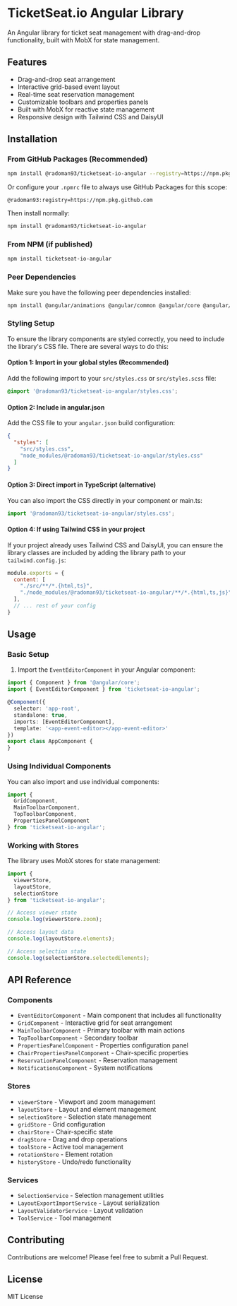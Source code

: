 # TicketSeat.io Angular Library

An Angular library for ticket seat management with drag-and-drop functionality, built with MobX for state management.

## Features

- Drag-and-drop seat arrangement
- Interactive grid-based event layout
- Real-time seat reservation management
- Customizable toolbars and properties panels
- Built with MobX for reactive state management
- Responsive design with Tailwind CSS and DaisyUI

## Installation

### From GitHub Packages (Recommended)

```bash
npm install @radoman93/ticketseat-io-angular --registry=https://npm.pkg.github.com
```

Or configure your `.npmrc` file to always use GitHub Packages for this scope:

```
@radoman93:registry=https://npm.pkg.github.com
```

Then install normally:

```bash
npm install @radoman93/ticketseat-io-angular
```

### From NPM (if published)

```bash
npm install ticketseat-io-angular
```

### Peer Dependencies

Make sure you have the following peer dependencies installed:

```bash
npm install @angular/animations @angular/common @angular/core @angular/forms @angular/platform-browser @angular/platform-browser-dynamic @angular/router mobx mobx-angular
```

### Styling Setup

To ensure the library components are styled correctly, you need to include the library's CSS file. There are several ways to do this:

#### Option 1: Import in your global styles (Recommended)

Add the following import to your `src/styles.css` or `src/styles.scss` file:

```css
@import '@radoman93/ticketseat-io-angular/styles.css';
```

#### Option 2: Include in angular.json

Add the CSS file to your `angular.json` build configuration:

```json
{
  "styles": [
    "src/styles.css",
    "node_modules/@radoman93/ticketseat-io-angular/styles.css"
  ]
}
```

#### Option 3: Direct import in TypeScript (alternative)

You can also import the CSS directly in your component or main.ts:

```typescript
import '@radoman93/ticketseat-io-angular/styles.css';
```

#### Option 4: If using Tailwind CSS in your project

If your project already uses Tailwind CSS and DaisyUI, you can ensure the library classes are included by adding the library path to your `tailwind.config.js`:

```javascript
module.exports = {
  content: [
    "./src/**/*.{html,ts}",
    "./node_modules/@radoman93/ticketseat-io-angular/**/*.{html,ts,js}"
  ],
  // ... rest of your config
}
```

## Usage

### Basic Setup

1. Import the `EventEditorComponent` in your Angular component:

```typescript
import { Component } from '@angular/core';
import { EventEditorComponent } from 'ticketseat-io-angular';

@Component({
  selector: 'app-root',
  standalone: true,
  imports: [EventEditorComponent],
  template: '<app-event-editor></app-event-editor>'
})
export class AppComponent {
}
```

### Using Individual Components

You can also import and use individual components:

```typescript
import { 
  GridComponent,
  MainToolbarComponent,
  TopToolbarComponent,
  PropertiesPanelComponent 
} from 'ticketseat-io-angular';
```

### Working with Stores

The library uses MobX stores for state management:

```typescript
import { 
  viewerStore, 
  layoutStore, 
  selectionStore 
} from 'ticketseat-io-angular';

// Access viewer state
console.log(viewerStore.zoom);

// Access layout data
console.log(layoutStore.elements);

// Access selection state
console.log(selectionStore.selectedElements);
```

## API Reference

### Components

- `EventEditorComponent` - Main component that includes all functionality
- `GridComponent` - Interactive grid for seat arrangement
- `MainToolbarComponent` - Primary toolbar with main actions
- `TopToolbarComponent` - Secondary toolbar
- `PropertiesPanelComponent` - Properties configuration panel
- `ChairPropertiesPanelComponent` - Chair-specific properties
- `ReservationPanelComponent` - Reservation management
- `NotificationsComponent` - System notifications

### Stores

- `viewerStore` - Viewport and zoom management
- `layoutStore` - Layout and element management
- `selectionStore` - Selection state management
- `gridStore` - Grid configuration
- `chairStore` - Chair-specific state
- `dragStore` - Drag and drop operations
- `toolStore` - Active tool management
- `rotationStore` - Element rotation
- `historyStore` - Undo/redo functionality

### Services

- `SelectionService` - Selection management utilities
- `LayoutExportImportService` - Layout serialization
- `LayoutValidatorService` - Layout validation
- `ToolService` - Tool management

## Contributing

Contributions are welcome! Please feel free to submit a Pull Request.

## License

MIT License
